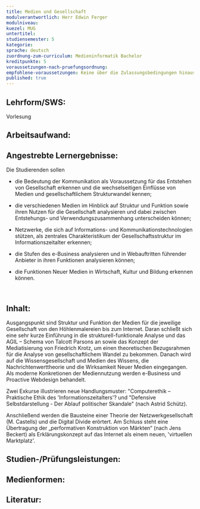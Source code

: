 ```yaml
---
title: Medien und Gesellschaft
modulverantwortlich: Herr Edwin Ferger
modulniveau:
kuezel: MUG
untertitel:
studiensemester: 5
kategorie:
sprache: deutsch
zuordnung-zum-curriculum: Medieninformatik Bachelor
kreditpunkte: 5
voraussetzungen-nach-pruefungsordnung: 
empfohlene-voraussetzungen: Keine über die Zulassungsbedingungen hinausgehenden Voraussetzungen
published: true
---
```


## Lehrform/SWS:
Vorlesung

## Arbeitsaufwand:

## Angestrebte Lernergebnisse:
Die Studierenden sollen  




- die Bedeutung der Kommunikation als Voraussetzung für das Entstehen von Gesellschaft erkennen und die wechselseitigen Einflüsse von Medien und gesellschaftlichem Strukturwandel kennen;





- die verschiedenen Medien im Hinblick auf Struktur und Funktion sowie ihren Nutzen für die Gesellschaft analysieren und dabei zwischen Entstehungs- und Verwendungszusammenhang unterscheiden können;





- Netzwerke, die sich auf Informations- und Kommunikationstechnologien stützen, als zentrales Charakteristikum der Gesellschaftsstruktur im Informationszeitalter erkennen;





- die Stufen des e-Business analysieren und in Webauftritten führender Anbieter in ihren Funktionen analysieren können;





- die Funktionen Neuer Medien in Wirtschaft, Kultur und Bildung erkennen können.



 

## Inhalt:
Ausgangspunkt sind Struktur und Funktion der Medien für die jeweilige Gesellschaft von den Höhlenmalereien bis zum Internet. Daran schließt sich eine sehr kurze Einführung in die strukturell-funktionale Analyse und das AGIL – Schema von Talcott Parsons an sowie das Konzept der Mediatisierung von Friedrich Krotz, um einen theoretischen Bezugsrahmen für die Analyse von gesellschaftlichem Wandel zu bekommen. Danach wird auf die Wissensgesellschaft und Medien des Wissens, die Nachrichtenwerttheorie und die Wirksamkeit Neuer Medien eingegangen. Als moderne Konkretionen der Mediennutzung werden e-Business und Proactive Webdesign behandelt.  


Zwei Exkurse illustrieren neue Handlungsmuster: "Computerethik – Praktische Ethik des 'Informationszeitalters'? und "Defensive Selbstdarstellung - Der Ablauf politischer Skandale" (nach Astrid Schütz).  


Anschließend werden die Bausteine einer Theorie der Netzwerkgesellschaft (M. Castells) und die Digital Divide erörtert. Am Schluss steht eine Übertragung der „performativen Konstruktion von Märkten“ (nach Jens Beckert) als Erklärungskonzept auf das Internet als einem neuen, 'virtuellen Marktplatz'.

## Studien-/Prüfungsleistungen:


## Medienformen:


## Literatur:


